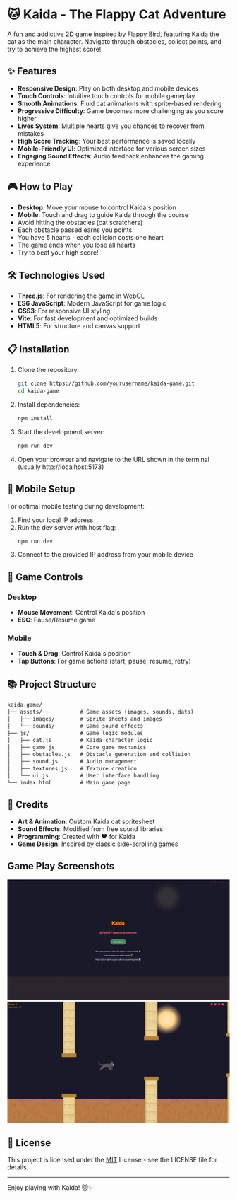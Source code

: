 # 🐱 Kaida - The Flappy Cat Adventure

A fun and addictive 2D game inspired by Flappy Bird, featuring Kaida the cat as the main character. Navigate through obstacles, collect points, and try to achieve the highest score!

## ✨ Features

- **Responsive Design**: Play on both desktop and mobile devices
- **Touch Controls**: Intuitive touch controls for mobile gameplay
- **Smooth Animations**: Fluid cat animations with sprite-based rendering
- **Progressive Difficulty**: Game becomes more challenging as you score higher
- **Lives System**: Multiple hearts give you chances to recover from mistakes
- **High Score Tracking**: Your best performance is saved locally
- **Mobile-Friendly UI**: Optimized interface for various screen sizes
- **Engaging Sound Effects**: Audio feedback enhances the gaming experience

## 🎮 How to Play

- **Desktop**: Move your mouse to control Kaida's position
- **Mobile**: Touch and drag to guide Kaida through the course
- Avoid hitting the obstacles (cat scratchers)
- Each obstacle passed earns you points
- You have 5 hearts - each collision costs one heart
- The game ends when you lose all hearts
- Try to beat your high score!

## 🛠️ Technologies Used

- **Three.js**: For rendering the game in WebGL
- **ES6 JavaScript**: Modern JavaScript for game logic
- **CSS3**: For responsive UI styling
- **Vite**: For fast development and optimized builds
- **HTML5**: For structure and canvas support

## 📋 Installation

1. Clone the repository:
   ```bash
   git clone https://github.com/yourusername/kaida-game.git
   cd kaida-game
   ```

2. Install dependencies:
   ```bash
   npm install
   ```

3. Start the development server:
   ```bash
   npm run dev
   ```

4. Open your browser and navigate to the URL shown in the terminal (usually http://localhost:5173)

## 📱 Mobile Setup

For optimal mobile testing during development:

1. Find your local IP address
2. Run the dev server with host flag:
   ```bash
   npm run dev
   ```
3. Connect to the provided IP address from your mobile device

## 🎯 Game Controls

### Desktop
- **Mouse Movement**: Control Kaida's position
- **ESC**: Pause/Resume game

### Mobile
- **Touch & Drag**: Control Kaida's position
- **Tap Buttons**: For game actions (start, pause, resume, retry)

## 📚 Project Structure

```
kaida-game/
├── assets/            # Game assets (images, sounds, data)
│   ├── images/        # Sprite sheets and images
│   └── sounds/        # Game sound effects
├── js/                # Game logic modules
│   ├── cat.js         # Kaida character logic
│   ├── game.js        # Core game mechanics
│   ├── obstacles.js   # Obstacle generation and collision
│   ├── sound.js       # Audio management
│   ├── textures.js    # Texture creation
│   └── ui.js          # User interface handling
└── index.html         # Main game page
```

## 🙏 Credits

- **Art & Animation**: Custom Kaida cat spritesheet
- **Sound Effects**: Modified from free sound libraries
- **Programming**: Created with ❤️ for Kaida
- **Game Design**: Inspired by classic side-scrolling games

## Game Play Screenshots

![Game Menu](screenshots/menu-screenshot.png)
![Gameplay](screenshots/gameplay-screenshot.png) 
 
## 📄 License

This project is licensed under the [MIT](LICENSE) License - see the LICENSE file for details.

---

Enjoy playing with Kaida! 🐱✨ 
